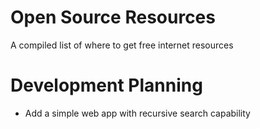 # Open Source Resources

A compiled list of  where to get free internet resources

# Development Planning

- Add a simple  web app with recursive search capability
